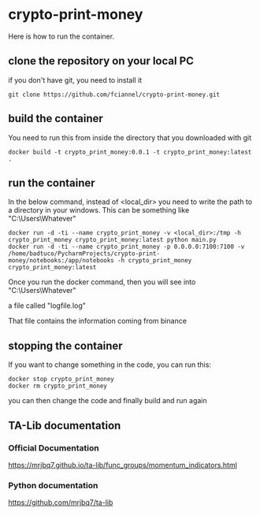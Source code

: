# crypto-print-money

Here is how to run the container.

## clone the repository on your local PC
if you don't have git, you need to install it

```
git clone https://github.com/fciannel/crypto-print-money.git
```

## build the container
You need to run this from inside the directory that you downloaded with git

```
docker build -t crypto_print_money:0.0.1 -t crypto_print_money:latest .
```

## run the container

In the below command, instead of <local_dir> you need to write the path to a directory in your windows. This can be something like "C:\Users\Whatever"

```
docker run -d -ti --name crypto_print_money -v <local_dir>:/tmp -h crypto_print_money crypto_print_money:latest python main.py
docker run -d -ti --name crypto_print_money -p 0.0.0.0:7100:7100 -v /home/badtuco/PycharmProjects/crypto-print-money/notebooks:/app/notebooks -h crypto_print_money crypto_print_money:latest
```

Once you run the docker command, then you will see into "C:\Users\Whatever"

a file called "logfile.log"

That file contains the information coming from binance

## stopping the container

If you want to change something in the code, you can run this:

```
docker stop crypto_print_money
docker rm crypto_print_money
```
you can then change the code and finally build and run again

## TA-Lib documentation

### Official Documentation
https://mrjbq7.github.io/ta-lib/func_groups/momentum_indicators.html

### Python documentation
https://github.com/mrjbq7/ta-lib